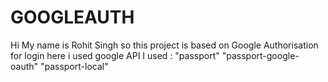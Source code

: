 # GOOGLEAUTH
Hi My name is Rohit Singh 
so this project is based on Google Authorisation for login 
here i used google API 
I used :
    "passport"
    "passport-google-oauth"
    "passport-local"

